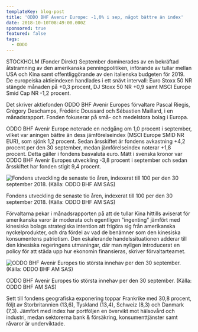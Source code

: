 ```yaml
---
templateKey: blog-post
title: 'ODDO BHF Avenir Europe: -1,0% i sep, något bättre än index'
date: 2018-10-10T08:49:00.000Z
sponsored: true
featured: false
tags:
  - ODDO
---
```

STOCKHOLM (Fonder Direkt) September dominerades av en bekräftad åtstramning av den amerikanska penningpolitiken, införande av tullar mellan USA och Kina samt offentliggörande av den italienska budgeten för 2019. De europeiska aktieindexen handlades i ett snävt intervall: Euro Stoxx 50 NR stängde månaden på +0,3 procent, DJ Stoxx 50 NR +0,9 samt MSCI Europe Smid Cap NR -1,2 procent.


Det skriver aktiefonden ODDO BHF Avenir Europes förvaltare Pascal Riegis, Grégory Deschamps, Frédéric Doussard och Sébastien Maillard, i en månadsrapport. Fonden fokuserar på små- och medelstora bolag i Europa.


ODDO BHF Avenir Europe noterade en nedgång om 1,0 procent i september, vilket var aningen bättre än dess jämförelseindex (MSCI Europe SMID NR EUR), som sjönk 1,2 procent. Sedan årsskiftet är fondens avkastning +4,2 procent per den 30 september, medan jämförelseindex noterar +1,8 procent. Detta gäller i fondens basvaluta euro. Mätt i svenska kronor var ODDO BHF Avenir Europes utveckling -3,8 procent i september och sedan årsskiftet har fonden stigit 9,4 procent.

![Fondens utveckling de senaste tio åren, indexerat till 100 per den 30 september 2018. (Källa: ODDO BHF AM SAS)](/img/561842801.png)

<span class="image-caption">Fondens utveckling de senaste tio åren, indexerat till 100 per den 30 september 2018. (Källa: ODDO BHF AM SAS)</span>

Förvaltarna pekar i månadsrapporten på att de tullar Kina hittills aviserat för amerikanska varor är moderata och egentligen "ingenting" jämfört med kinesiska bolags strategiska intention att frigöra sig från amerikanska nyckelprodukter, och dra fördel av vad de benämner som den kinesiska konsumentens patriotism. Den eskalerande handelssituationen adderar till den kinesiska regeringens utmaningar, där man nyligen introducerat en policy för att städa upp hur ekonomin finansieras, skriver förvaltarteamet.



![ODDO BHF Avenir Europes tio största innehav per den 30 september. (Källa: ODDO BHF AM SAS)](/img/561842802.png)

<span class="image-caption">ODDO BHF Avenir Europes tio största innehav per den 30 september. (Källa: ODDO BHF AM SAS)</span>

Sett till fondens geografiska exponering toppar Frankrike med 30,8 procent, följt av Storbritannien (13,6), Tyskland (13,4), Schweiz (8,3) och Danmark (7,3). Jämfört med index har portföljen en övervikt mot hälsovård och industri, medan sektorerna bank & försäkring, konsumenttjänster samt råvaror är underviktade.
